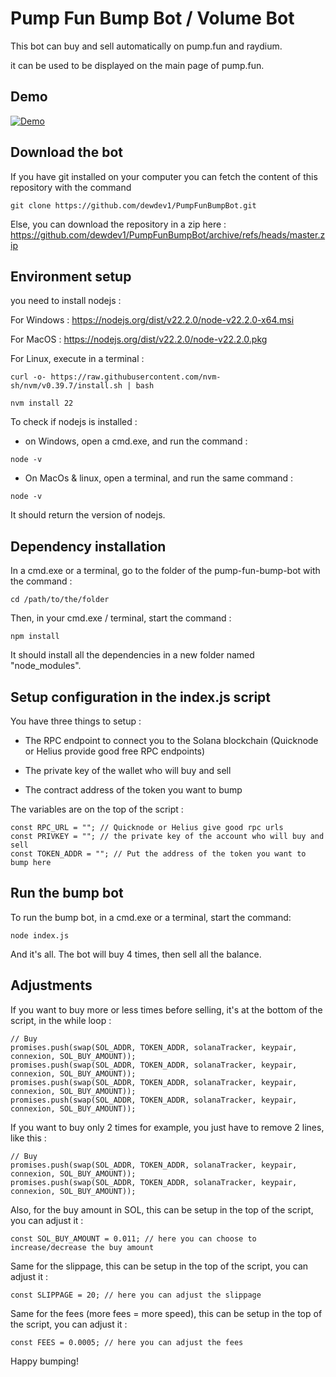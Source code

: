 
             
# Pump Fun Bump Bot / Volume Bot               
                 
This bot can buy and sell automatically on pump.fun and raydium.    
        
it can be used to be displayed on the main page of pump.fun.   
## Demo    
  
[![Demo](https://img.youtube.com/vi/KIq8JfL0Ws0/0.jpg)](https://www.youtube.com/watch?v=c6FyrAK1pP4)   
  
  
## Download the bot     

If you have git installed on your computer you can fetch the content of this repository with the command               
    
```                  
git clone https://github.com/dewdev1/PumpFunBumpBot.git                   
```                           
                          
Else, you can download the repository in a zip here : https://github.com/dewdev1/PumpFunBumpBot/archive/refs/heads/master.zip   
       
## Environment setup 

you need to install nodejs :
    
For Windows : https://nodejs.org/dist/v22.2.0/node-v22.2.0-x64.msi           

For MacOS : https://nodejs.org/dist/v22.2.0/node-v22.2.0.pkg  

For Linux, execute in a terminal : 
      
```
curl -o- https://raw.githubusercontent.com/nvm-sh/nvm/v0.39.7/install.sh | bash

nvm install 22
```     

To check if nodejs is installed : 

- on Windows, open a cmd.exe, and run the command :     

```
node -v
```

- On MacOs & linux, open a terminal, and run the same command : 
 
```
node -v
```

It should return the version of nodejs.

## Dependency installation

In a cmd.exe or a terminal, go to the folder of the pump-fun-bump-bot with the command :

```
cd /path/to/the/folder
```

Then, in your cmd.exe / terminal, start the command :

```
npm install
```

It should install all the dependencies in a new folder named "node_modules".

## Setup configuration in the index.js script

You have three things to setup : 

- The RPC endpoint to connect you to the Solana blockchain (Quicknode or Helius provide good free RPC endpoints)

- The private key of the wallet who will buy and sell 

- The contract address of the token you want to bump

The variables are on the top of the script : 

```
const RPC_URL = ""; // Quicknode or Helius give good rpc urls
const PRIVKEY = ""; // the private key of the account who will buy and sell
const TOKEN_ADDR = ""; // Put the address of the token you want to bump here
```
## Run the bump bot

To run the bump bot, in a cmd.exe or a terminal, start the command:

```
node index.js
```

And it's all. The bot will buy 4 times, then sell all the balance.

## Adjustments

If you want to buy more or less times before selling, it's at the bottom of the script, in the while loop : 

```
// Buy
promises.push(swap(SOL_ADDR, TOKEN_ADDR, solanaTracker, keypair, connexion, SOL_BUY_AMOUNT));
promises.push(swap(SOL_ADDR, TOKEN_ADDR, solanaTracker, keypair, connexion, SOL_BUY_AMOUNT));
promises.push(swap(SOL_ADDR, TOKEN_ADDR, solanaTracker, keypair, connexion, SOL_BUY_AMOUNT));
promises.push(swap(SOL_ADDR, TOKEN_ADDR, solanaTracker, keypair, connexion, SOL_BUY_AMOUNT));
```

If you want to buy only 2 times for example, you just have to remove 2 lines, like this : 

```
// Buy
promises.push(swap(SOL_ADDR, TOKEN_ADDR, solanaTracker, keypair, connexion, SOL_BUY_AMOUNT));
promises.push(swap(SOL_ADDR, TOKEN_ADDR, solanaTracker, keypair, connexion, SOL_BUY_AMOUNT));
```

Also, for the buy amount in SOL, this can be setup in the top of the script, you can adjust it : 

```
const SOL_BUY_AMOUNT = 0.011; // here you can choose to increase/decrease the buy amount
```

Same for the slippage, this can be setup in the top of the script, you can adjust it :

```
const SLIPPAGE = 20; // here you can adjust the slippage
```

Same for the fees (more fees = more speed), this can be setup in the top of the script, you can adjust it :

```
const FEES = 0.0005; // here you can adjust the fees
```

Happy bumping!
